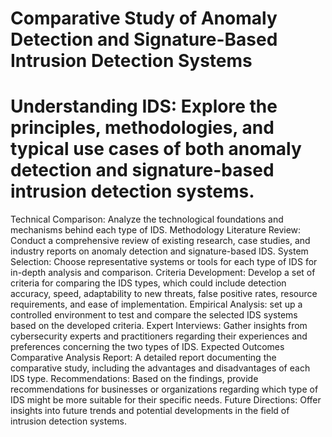 # Comparative Study of Anomaly Detection and Signature-Based Intrusion Detection Systems

# Understanding IDS: Explore the principles, methodologies, and typical use cases of both anomaly detection and signature-based intrusion detection systems.

Technical Comparison: Analyze the technological foundations and mechanisms behind each type of IDS.
Methodology
Literature Review: Conduct a comprehensive review of existing research, case studies, and industry reports on anomaly detection and signature-based IDS.
System Selection: Choose representative systems or tools for each type of IDS for in-depth analysis and comparison.
Criteria Development: Develop a set of criteria for comparing the IDS types, which could include detection accuracy, speed, adaptability to new threats, false positive rates, resource requirements, and ease of implementation.
Empirical Analysis: set up a controlled environment to test and compare the selected IDS systems based on the developed criteria.
Expert Interviews: Gather insights from cybersecurity experts and practitioners regarding their experiences and preferences concerning the two types of IDS.
Expected Outcomes
Comparative Analysis Report: A detailed report documenting the comparative study, including the advantages and disadvantages of each IDS type.
Recommendations: Based on the findings, provide recommendations for businesses or organizations regarding which type of IDS might be more suitable for their specific needs.
Future Directions: Offer insights into future trends and potential developments in the field of intrusion detection systems.

